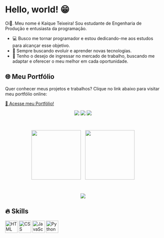 <h1 align="left">Hello, world! 😁</h2>

<p>
 Oi👋. Meu nome é Kaíque Teixeira! Sou estudante de Engenharia de Produção e entusiasta da programação.

   - 💻 Busco me tornar programador e estou dedicando-me aos estudos para alcançar esse objetivo.
   - 🤖 Sempre buscando evoluir e aprender novas tecnologias.
   - 🚀 Tenho o desejo de ingressar no mercado de trabalho, buscando me adaptar e oferecer o meu melhor em cada oportunidade.
</p>

## 🌐 Meu Portfólio

Quer conhecer meus projetos e trabalhos? Clique no link abaixo para visitar meu portfólio online:

[🚀 Acesse meu Portfólio!]()



<p align="center">
  <a href="https://instagram.com/_kt.figura" target="_blank" style="text-decoration:none;">
    <img src="https://img.shields.io/badge/-Instagram-%23E4405F?style=for-the-badge&logo=instagram&logoColor=white">
  </a>
  <a href="mailto:kteixeira.dev@gmail.com" style="text-decoration:none;">
    <img src="https://img.shields.io/badge/-Gmail-%23333?style=for-the-badge&logo=gmail&logoColor=white">
  </a>
  <a href="https://www.linkedin.com/in/ka%C3%ADque-teixeira-a47269352/" target="_blank" style="text-decoration:none;">
    <img src="https://img.shields.io/badge/-LinkedIn-%230077B5?style=for-the-badge&logo=linkedin&logoColor=white">
  </a>
</p>

<br>

<p align="center">
  <a href="https://github.com/KaiqueTeixeira/github-readme-stats" style="display: inline-block; margin-right: 10px;">
    <img height=160 align="center" src="https://github-readme-stats.vercel.app/api?username=KaiqueTeixeira&theme=tokyonight" />
  </a>
  <a href="https://github.com/KaiqueTeixeira/convoychat" style="display: inline-block;">
    <img height=160 align="center" src="https://github-readme-stats.vercel.app/api/top-langs?username=KaiqueTeixeira&layout=compact&langs_count=8&card_width=320&theme=tokyonight" />
  </a>
</p>

<br>

<p align="center">
  <img src="https://media.giphy.com/media/gFPxNhzEWdFCCRAqf0/giphy.gif" />
</p>

<h2 align="left">🔥 Skills</h2>

<div align="left">
  
  <img src="https://cdn.jsdelivr.net/gh/devicons/devicon@latest/icons/html5/html5-original.svg" height="40"  alt="HTML logo"/>
  <img src="https://cdn.jsdelivr.net/gh/devicons/devicon@latest/icons/css3/css3-original.svg" height="40"  alt="CSS logo"/>
  <img src="https://cdn.jsdelivr.net/gh/devicons/devicon@latest/icons/javascript/javascript-original.svg" height="40" alt="JavaScript logo" />
  <img src="https://cdn.jsdelivr.net/gh/devicons/devicon/icons/python/python-original.svg" height="40" alt="Python logo"  />
</div>
